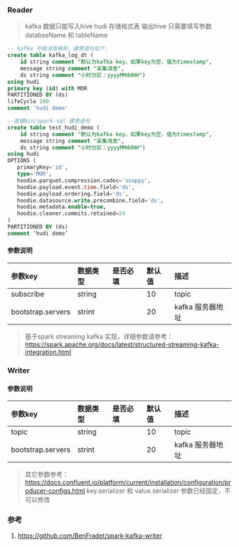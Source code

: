 ### Reader

> kafka 数据只能写入hive hudi 存储格式表
> 输出hive 只需要填写参数 databseName 和 tableName

```sql
-- kafka 不做消息解析，建表语句如下，
create table kafka_log_dt ( 
    id string comment "默认为kafka key，如果key为空，值为timestamp",
    message string comment "采集消息",
    ds string comment "小时分区：yyyyMMddHH")
using hudi  
primary key (id) with MOR 
PARTITIONED BY (ds)
lifeCycle 100
comment 'hudi demo'

--直接bin/spark-sql 建表语句
create table test_hudi_demo (
    id string comment "默认为kafka key，如果key为空，值为timestamp",
    message string comment "采集消息",
    ds string comment "小时分区：yyyyMMddHH")
using hudi    
OPTIONS (
   primaryKey='id',
   type='MOR',
   hoodie.parquet.compression.codec='snappy',
   hoodie.payload.event.time.field='ds',
   hoodie.payload.ordering.field='ds',
   hoodie.datasource.write.precombine.field='ds',
   hoodie.metadata.enable=true,
   hoodie.cleaner.commits.retained=24
)
PARTITIONED BY (ds)
comment ‘hudi demo’
```

#### 参数说明

| 参数key    | 数据类型    | 是否必填  | 默认值    | 描述                                                                         |
|:---------|:--------| :-----   | :------  |:---------------------------------------------------------------------------|
| subscribe    | string  |          | 10       | topic                                                                      |
| bootstrap.servers | strint  |          | 20       | kafka 服务器地址                                                                |

> 基于spark streaming kafka 实现，详细参数请参考：https://spark.apache.org/docs/latest/structured-streaming-kafka-integration.html

### Writer

#### 参数说明

| 参数key    | 数据类型    | 是否必填  | 默认值    | 描述                                                                         |
|:---------|:--------| :-----   | :------  |:---------------------------------------------------------------------------|
| topic    | string  |          | 10       | topic                                                                      |
| bootstrap.servers | strint  |          | 20       | kafka 服务器地址                                                                |

> 其它参数参考：https://docs.confluent.io/platform/current/installation/configuration/producer-configs.html
> key.serializer 和 value.serializer 参数已经固定，不可以修改


### 参考

1. https://github.com/BenFradet/spark-kafka-writer

 